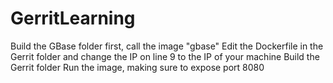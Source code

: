 # GerritLearning
Build the GBase folder first, call the image "gbase"
Edit the Dockerfile in the Gerrit folder and change the IP on line 9 to the IP of your machine
Build the Gerrit folder
Run the image, making sure to expose port 8080
